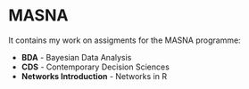 # MASNA

It contains my work on assigments for the MASNA programme:

* **BDA** - Bayesian Data Analysis
* **CDS** - Contemporary Decision Sciences
* **Networks Introduction** - Networks in R
